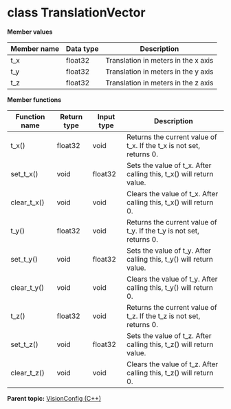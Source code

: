 # class TranslationVector

 **Member values** 

|Member name|Data type|Description|
|-----------|---------|-----------|
|t\_x|float32|Translation in meters in the x axis|
|t\_y|float32|Translation in meters in the y axis|
|t\_z|float32|Translation in meters in the z axis|

 **Member functions** 

|Function name|Return type|Input type|Description|
|-------------|-----------|----------|-----------|
|t\_x\(\)|float32|void|Returns the current value of t\_x. If the t\_x is not set, returns 0.|
|set\_t\_x\(\)|void|float32|Sets the value of t\_x. After calling this, t\_x\(\) will return value.|
|clear\_t\_x\(\)|void|void|Clears the value of t\_x. After calling this, t\_x\(\) will return 0.|
|t\_y\(\)|float32|void|Returns the current value of t\_y. If the t\_y is not set, returns 0.|
|set\_t\_y\(\)|void|float32|Sets the value of t\_y. After calling this, t\_y\(\) will return value.|
|clear\_t\_y\(\)|void|void|Clears the value of t\_y. After calling this, t\_y\(\) will return 0.|
|t\_z\(\)|float32|void|Returns the current value of t\_z. If the t\_z is not set, returns 0.|
|set\_t\_z\(\)|void|float32|Sets the value of t\_z. After calling this, t\_z\(\) will return value.|
|clear\_t\_z\(\)|void|void|Clears the value of t\_z. After calling this, t\_z\(\) will return 0.|

**Parent topic:** [VisionConfig \(C++\)](../../summary_pages/VisionConfig.md)

